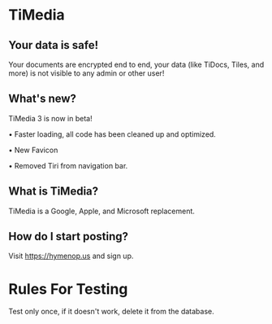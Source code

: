# TiMedia


## Your data is safe!
Your documents are encrypted end to end, your data (like TiDocs, Tiles, and more) is not visible to any admin or other user!

## What's new?

TiMedia 3 is now in beta!

• Faster loading, all code has been cleaned up and optimized.

• New Favicon

• Removed Tiri from navigation bar.

## What is TiMedia?
TiMedia is a Google, Apple, and Microsoft replacement.

## How do I start posting?
Visit https://hymenop.us and sign up.

# Rules For Testing
Test only once, if it doesn't work, delete it from the database.
